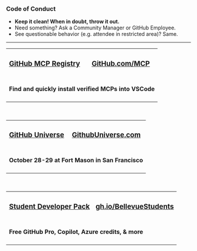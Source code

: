 <!--
README for peckjon/puppy – tables preserved, uses literal <h3> and <h4> HTML for headers.
-->

<h3>Code of Conduct</h3>
<ul>
  <li><b>Keep it clean! When in doubt, throw it out.</b></li>
  <li>Need something? Ask a Community Manager or GitHub Employee.</li>
  <li>See questionable behavior (e.g. attendee in restricted area)? Same.</li>
</ul>

<hr/>

<table>
  <tr>
    <td><h3><a href="https://github.com/mcp">GitHub MCP Registry</a></h3></td>
    <td><h3><a href="https://github.com/mcp">GitHub.com/MCP</a></h3></td>
  </tr>
  <tr>
    <td colspan="2"><h4>Find and quickly install verified MCPs into VSCode</h4></td>
  </tr>
</table>

<br/>

<table>
  <tr>
    <td><h3><a href="https://githubuniverse.com">GitHub Universe</a></h3></td>
    <td><h3><a href="https://githubuniverse.com">GithubUniverse.com</a></h3></td>
  </tr>
  <tr>
    <td colspan="2"><h4>October 28-29 at Fort Mason in San Francisco</h4></td>
  </tr>
</table>

<br/>

<table>
  <tr>
    <td><h3><a href="https://gh.io/bellevuestudents">Student Developer Pack</a></h3></td>
    <td><h3><a href="https://gh.io/bellevuestudents">gh.io/BellevueStudents</a></h3></td>
  </tr>
  <tr>
    <td colspan="2"><h4>Free GitHub Pro, Copilot, Azure credits, &amp; more</h4></td>
  </tr>
</table>
